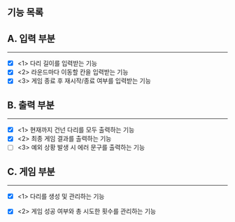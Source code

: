 ## 기능 목록

## A. 입력 부분

---

- [x] <1> 다리 길이를 입력받는 기능
- [x] <2> 라운드마다 이동할 칸을 입력받는 기능
- [x] <3> 게임 종료 후 재시작/종료 여부를 입력받는 기능

## B. 출력 부분

---

- [x] <1> 현재까지 건넌 다리를 모두 출력하는 기능
- [x] <2> 최종 게임 결과를 출력하는 기능
- [ ] <3> 예외 상황 발생 시 에러 문구를 출력하는 기능

## C. 게임 부분

---

- [x] <1> 다리를 생성 및 관리하는 기능
- [x] <2> 게임 성공 여부와 총 시도한 횟수를 관리하는 기능

